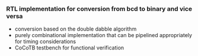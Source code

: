 
### RTL implementation for conversion from bcd to binary and vice versa


- conversion based on the double dabble algorithm
- purely combinational implementation that can be pipelined appropriately for timing considerations
- CoCoTB testbench for functional verification

